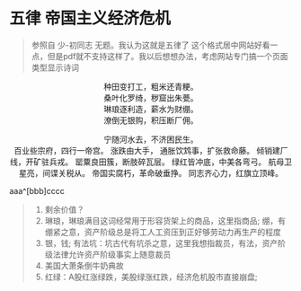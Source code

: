 # 五律 帝国主义经济危机
> 参照自 少-初同志 无题。我认为这就是五律了 
> 这个格式居中网站好看一点，但是pdf就不支持这样了。我以后想想办法，考虑网站专门搞一个页面类型显示诗词

<center>
种田变打工，粗米还青粳。<br/>
桑叶化罗绮，秽窟出朱甍。<br/>
琳琅逐利造，薪水为财绷。<br/>
潦倒无银购，积压断厂佣。<br/>


宁随河水去，不济困民生。<br/>
百业些宗府，四行一帝宫。
涨跌由大手，
通胀饮鸩事，扩张救命藤。
倾销建厂线，开矿驻兵戎。
罂粟良田簇，断肢碎瓦层。
绿红皆冲底，中美各弯弓。
航母卫星亮，间谍关税从。
帝国实腐朽，革命破垂挣。
同志齐心力，红旗立顶峰。
</center>

aaa^[bbb]cccc

> 1. 剩余价值？
> 1. 琳琅，琳琅满目这词经常用于形容货架上的商品，这里指商品; 绷，有绷紧之意，资产阶级总是将工人工资压到正好够劳动力再生产的程度
> 2. 银，钱; 有法坑：坑古代有坑杀之意，这里我想指裁员，有法，资产阶级法律允许资产阶级事实上随意裁员 
> 3. 美国大萧条倒牛奶典故
> 4. 红绿：A股红涨绿跌，美股绿涨红跌，经济危机股市直接崩盘; 
<!--stackedit_data:
eyJoaXN0b3J5IjpbNDczMTc3MDMxLDE1NTEyNzU0OTEsLTIwOT
kzOTAzMzMsLTEwMDczOTE5NzgsLTE0MzA4MTYwNTYsMTIxNDQw
MDc1Niw4NjQwNjkxNTcsLTM3ODc3NjU4MywxMTMyMTk1NjUwLC
01NTY3MDI0ODgsOTA1NDYxMjcsMTU3MzEzNjAwMiwtMTM4NjE3
OTAyMywtMjEyODQ1NzU1MSwxNDM1NzU4ODAsMTkyMTY4NDM2OF
19
-->